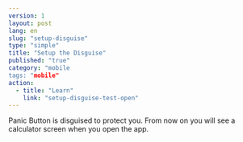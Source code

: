 ```yaml
---
version: 1
layout: post
lang: en
slug: "setup-disguise"
type: "simple"
title: "Setup the Disguise"
published: "true"
category: "mobile
tags: "mobile"
action: 
  - title: "Learn"
    link: "setup-disguise-test-open"
---
```


Panic Button is disguised to protect you. From now on you will see a calculator screen when you open the app.